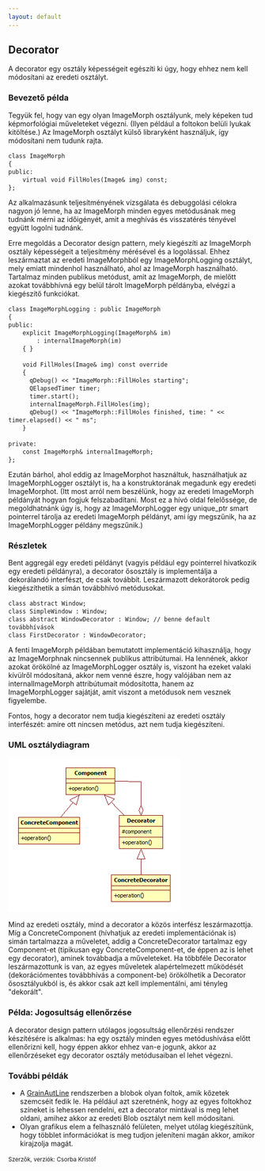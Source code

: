 ```yaml
---
layout: default
---
```


## Decorator

A decorator egy osztály képességeit egészíti ki úgy, hogy ehhez nem kell módosítani az eredeti osztályt.

### Bevezető példa

Tegyük fel, hogy van egy olyan ImageMorph osztályunk, mely képeken tud képmorfológiai műveleteket végezni. (Ilyen például a foltokon belüli lyukak kitöltése.) Az ImageMorph osztályt külső libraryként használjuk, így módosítani nem tudunk rajta.

    class ImageMorph
    {
    public:
        virtual void FillHoles(Image& img) const;
    };

Az alkalmazásunk teljesítményének vizsgálata és debuggolási célokra nagyon jó lenne, ha az ImageMorph minden egyes metódusának meg tudnánk mérni az időigényét, amit a meghívás és visszatérés tényével együtt logolni tudnánk.

Erre megoldás a Decorator design pattern, mely kiegészíti az ImageMorph osztály képességeit a teljesítmény mérésével és a logolással. Ehhez leszármaztat az eredeti ImageMorphból egy ImageMorphLogging osztályt, mely emiatt mindenhol használható, ahol az ImageMorph használható. Tartalmaz minden publikus metódust, amit az ImageMorph, de mielőtt azokat továbbhívná egy belül tárolt ImageMorph példányba, elvégzi a kiegészítő funkciókat.

    class ImageMorphLogging : public ImageMorph
    {
    public:
        explicit ImageMorphLogging(ImageMorph& im)
            : internalImageMorph(im)
        { }

        void FillHoles(Image& img) const override
        {
          qDebug() << "ImageMorph::FillHoles starting";
          QElapsedTimer timer;
          timer.start();
          internalImageMorph.FillHoles(img);
          qDebug() << "ImageMorph::FillHoles finished, time: " << timer.elapsed() << " ms";
        }

    private:
        const ImageMorph& internalImageMorph;
    };

Ezután bárhol, ahol eddig az ImageMorphot használtuk, használhatjuk az ImageMorphLogger osztályt is, ha a konstruktorának megadunk egy eredeti ImageMorphot. (Itt most arról nem beszélünk, hogy az eredeti ImageMorph példányát hogyan fogjuk felszabadítani. Most ez a hívó oldal felelőssége, de megoldhatnánk úgy is, hogy az ImageMorphLogger egy unique_ptr<ImageMorph> smart pointerrel tárolja az eredeti ImageMorph példányt, ami így megszűnik, ha az ImageMorphLogger példány megszűnik.)

### Részletek

Bent aggregál egy eredeti példányt (vagyis például egy pointerrel hivatkozik egy eredeti példányra), a decorator ősosztály is implementálja a dekorálandó interfészt, de csak továbbít. Leszármazott dekorátorok pedig kiegészíthetik a simán továbbhívó metódusokat.

    class abstract Window;
    class SimpleWindow : Window;
    class abstract WindowDecorator : Window; // benne default továbbhívások
    class FirstDecorator : WindowDecorator;

A fenti ImageMorph példában bemutatott implementáció kihasználja, hogy az ImageMorphnak nincsennek publikus attribútumai. Ha lennének, akkor azokat örökölné az ImageMorphLogger osztály is, viszont ha ezeket valaki kívülről módosítaná, akkor nem venné észre, hogy valójában nem az internalImageMorph attribútumait módosította, hanem az ImageMorphLogger sajátját, amit viszont a metódusok nem vesznek figyelembe.

Fontos, hogy a decorator nem tudja kiegészíteni az eredeti osztály interfészét: amire ott nincsen metódus, azt nem tudja kiegészíteni.

### UML osztálydiagram

![](image/Decorator.png)

Mind az eredeti osztály, mind a decorator a közös interfész leszármazottja. Míg a ConcreteComponent (hívhatjuk az eredeti implementációnak is) simán tartalmazza a műveletet, addig a ConcreteDecorator tartalmaz egy Component-et (tipikusan egy ConcreteComponent-et, de éppen az is lehet egy decorator), aminek továbbadja a műveleteket. Ha többféle Decorator leszármazottunk is van, az egyes műveletek alapértelmezett működését (dekorációmentes továbbhívás a component-be) örökölhetik a Decorator ősosztályukból is, és akkor csak azt kell implementálni, ami tényleg "dekorált".

### Példa: Jogosultság ellenőrzése

A decorator design pattern utólagos jogosultság ellenőrzési rendszer készítésére is alkalmas: ha egy osztály minden egyes metódushívása előtt ellenőrizni kell, hogy éppen akkor ehhez van-e jogunk, akkor az ellenőrzéseket egy decorator osztály metódusaiban el lehet végezni.

### További példák

   * A [GrainAutLine](http://bmeaut.github.io/grainautline/) rendszerben a blobok olyan foltok, amik kőzetek szemcséit fedik le. Ha például azt szeretnénk, hogy az egyes foltokhoz színeket is lehessen rendelni, ezt a decorator mintával is meg lehet oldani, amihez akkor az eredeti Blob osztályt nem kell módosítani.
   * Olyan grafikus elem a felhasználó felületen, melyet utólag kiegészítünk, hogy többlet információkat is meg tudjon jeleníteni magán akkor, amikor kirajzolja magát.

<small>Szerzők, verziók: Csorba Kristóf</small>
